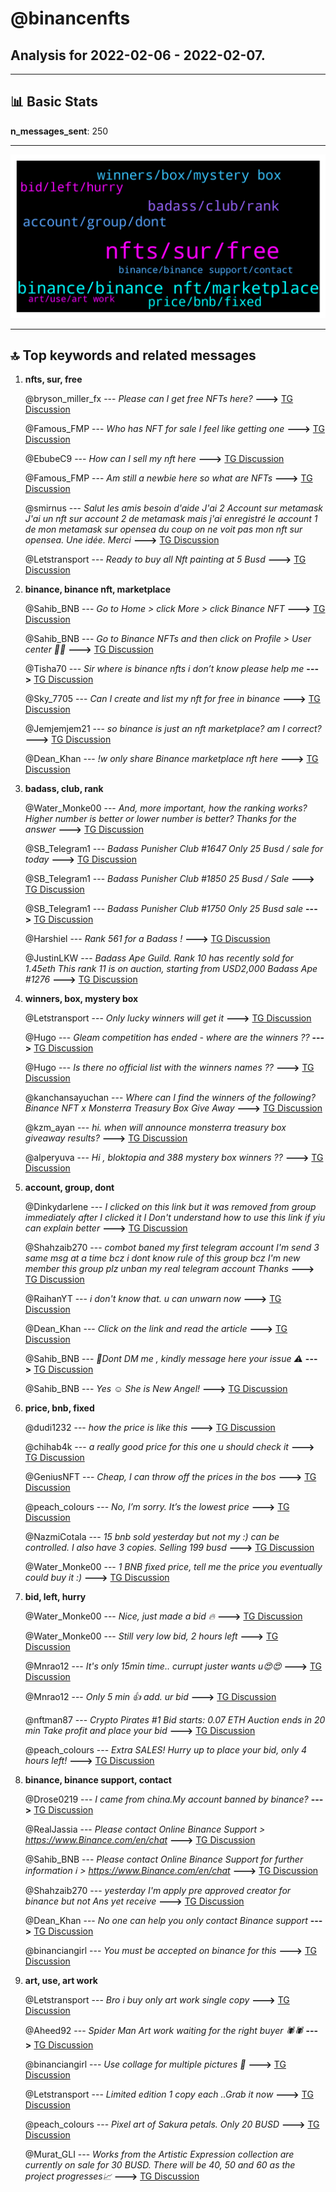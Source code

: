 # **@binancenfts**
 ## Analysis for **2022-02-06** - **2022-02-07**.

---

## 📊 **Basic Stats**

**n_messages_sent**: 250

---
![wordcloud](binancenfts_1Days_wordcloud.png)

---


## 🔝 **Top keywords and related messages**

1. **nfts, sur, free**

    @bryson_miller_fx --- *Please can I get free NFTs here?* **--->** [TG Discussion](https://t.me/binancenfts/459526)

    @Famous_FMP --- *Who has NFT for sale I feel like getting one* **--->** [TG Discussion](https://t.me/binancenfts/461880)

    @EbubeC9 --- *How can I sell my nft here* **--->** [TG Discussion](https://t.me/binancenfts/461266)

    @Famous_FMP --- *Am still a newbie here so what are NFTs* **--->** [TG Discussion](https://t.me/binancenfts/461797)

    @smirnus --- *Salut les amis besoin d'aide J'ai 2 Account sur metamask  J'ai un nft sur account 2 de metamask mais j'ai enregistré le account 1 de mon  metamask sur opensea du coup on ne voit pas mon nft sur opensea. Une idée. Merci* **--->** [TG Discussion](https://t.me/binancenfts/460889)

    @Letstransport --- *Ready to buy all Nft painting at 5 Busd* **--->** [TG Discussion](https://t.me/binancenfts/461667)

2. **binance, binance nft, marketplace**

    @Sahib_BNB --- *Go to Home > click More > click Binance NFT* **--->** [TG Discussion](https://t.me/binancenfts/461362)

    @Sahib_BNB --- *Go to Binance NFTs and then click on Profile > User center ☝🏻* **--->** [TG Discussion](https://t.me/binancenfts/461355)

    @Tisha70 --- *Sir where is binance nfts i don’t know please help me* **--->** [TG Discussion](https://t.me/binancenfts/461361)

    @Sky_7705 --- *Can I create and list my nft for free in binance* **--->** [TG Discussion](https://t.me/binancenfts/461198)

    @Jemjemjem21 --- *so binance is just an nft marketplace? am I correct?* **--->** [TG Discussion](https://t.me/binancenfts/461204)

    @Dean_Khan --- *!w only share Binance marketplace nft here* **--->** [TG Discussion](https://t.me/binancenfts/461432)

3. **badass, club, rank**

    @Water_Monke00 --- *And, more important, how the ranking works? Higher number is better or lower number is better? Thanks for the answer* **--->** [TG Discussion](https://t.me/binancenfts/460525)

    @SB_Telegram1 --- *Badass Punisher Club #1647 Only 25 Busd / sale for today* **--->** [TG Discussion](https://t.me/binancenfts/461286)

    @SB_Telegram1 --- *Badass Punisher Club #1850 25 Busd / Sale* **--->** [TG Discussion](https://t.me/binancenfts/461855)

    @SB_Telegram1 --- *Badass Punisher Club #1750 Only 25 Busd sale* **--->** [TG Discussion](https://t.me/binancenfts/461205)

    @Harshiel --- *Rank 561 for a Badass !* **--->** [TG Discussion](https://t.me/binancenfts/459630)

    @JustinLKW --- *Badass Ape Guild. Rank 10 has recently sold for 1.45eth This rank 11 is on auction, starting from USD2,000 Badass Ape #1276* **--->** [TG Discussion](https://t.me/binancenfts/460271)

4. **winners, box, mystery box**

    @Letstransport --- *Only lucky winners will get it* **--->** [TG Discussion](https://t.me/binancenfts/460557)

    @Hugo --- *Gleam competition has ended - where are the winners ??* **--->** [TG Discussion](https://t.me/binancenfts/460554)

    @Hugo --- *Is there no official list with the winners names ??* **--->** [TG Discussion](https://t.me/binancenfts/460708)

    @kanchansayuchan --- *Where can I find the winners of the following? Binance NFT x Monsterra Treasury Box Give Away* **--->** [TG Discussion](https://t.me/binancenfts/460298)

    @kzm_ayan --- *hi. when will announce monsterra treasury box giveaway results?* **--->** [TG Discussion](https://t.me/binancenfts/460935)

    @alperyuva --- *Hi , bloktopia and 388 mystery box   winners ??* **--->** [TG Discussion](https://t.me/binancenfts/461453)

5. **account, group, dont**

    @Dinkydarlene --- *I clicked on this link but it was removed from group immediately after I clicked it I Don't understand how to use this link if yiu can explain better* **--->** [TG Discussion](https://t.me/binancenfts/460112)

    @Shahzaib270 --- *combot baned my first telegram account I'm send 3 same msg at a time bcz i dont know rule of this group bcz I'm new member this group plz unban my real telegram account  Thanks* **--->** [TG Discussion](https://t.me/binancenfts/461447)

    @RaihanYT --- *i don't know that. u can unwarn now* **--->** [TG Discussion](https://t.me/binancenfts/460283)

    @Dean_Khan --- *Click on the link and read the article* **--->** [TG Discussion](https://t.me/binancenfts/460093)

    @Sahib_BNB --- *🚫Dont DM me , kindly message here your issue ⚠️* **--->** [TG Discussion](https://t.me/binancenfts/461257)

    @Sahib_BNB --- *Yes ☺️ She is New Angel!* **--->** [TG Discussion](https://t.me/binancenfts/460475)

6. **price, bnb, fixed**

    @dudi1232 --- *how the price is like this* **--->** [TG Discussion](https://t.me/binancenfts/461551)

    @chihab4k --- *a really good price for this one u should check it* **--->** [TG Discussion](https://t.me/binancenfts/459965)

    @GeniusNFT --- *Cheap, I can throw off the prices in the bos* **--->** [TG Discussion](https://t.me/binancenfts/460239)

    @peach_colours --- *No, I’m sorry. It’s the lowest price* **--->** [TG Discussion](https://t.me/binancenfts/460731)

    @NazmiCotala --- *15 bnb sold yesterday but not my :) can be controlled. I also have 3 copies. Selling 199 busd* **--->** [TG Discussion](https://t.me/binancenfts/461787)

    @Water_Monke00 --- *1 BNB fixed price, tell me the price you eventually could buy it :)* **--->** [TG Discussion](https://t.me/binancenfts/460710)

7. **bid, left, hurry**

    @Water_Monke00 --- *Nice, just made a bid 🔥* **--->** [TG Discussion](https://t.me/binancenfts/460116)

    @Water_Monke00 --- *Still very low bid, 2 hours left* **--->** [TG Discussion](https://t.me/binancenfts/459606)

    @Mnrao12 --- *It's only 15min time.. currupt juster wants u😍😍* **--->** [TG Discussion](https://t.me/binancenfts/461640)

    @Mnrao12 --- *Only 5 min 👍 add. ur bid* **--->** [TG Discussion](https://t.me/binancenfts/461627)

    @nftman87 --- *Crypto Pirates #1  Bid starts: 0.07 ETH  Auction ends in 20 min  Take profit and place your bid* **--->** [TG Discussion](https://t.me/binancenfts/460109)

    @peach_colours --- *Extra SALES! Hurry up to place your bid, only 4 hours left!* **--->** [TG Discussion](https://t.me/binancenfts/460595)

8. **binance, binance support, contact**

    @Drose0219 --- *I came from china.My account banned by binance?* **--->** [TG Discussion](https://t.me/binancenfts/460322)

    @RealJassia --- *Please contact Online Binance Support >  https://www.Binance.com/en/chat* **--->** [TG Discussion](https://t.me/binancenfts/461793)

    @Sahib_BNB --- *Please contact Online Binance Support for further information ℹ️ >  https://www.Binance.com/en/chat* **--->** [TG Discussion](https://t.me/binancenfts/460323)

    @Shahzaib270 --- *yesterday I'm apply pre approved creator for binance but not Ans yet receive* **--->** [TG Discussion](https://t.me/binancenfts/461481)

    @Dean_Khan --- *No one can help you only contact Binance support* **--->** [TG Discussion](https://t.me/binancenfts/460343)

    @binanciangirl --- *You must be accepted on binance for this* **--->** [TG Discussion](https://t.me/binancenfts/459450)

9. **art, use, art work**

    @Letstransport --- *Bro i buy only art work single copy* **--->** [TG Discussion](https://t.me/binancenfts/461301)

    @Aheed92 --- *Spider Man Art work waiting for the right buyer 🕷️🕷* **--->** [TG Discussion](https://t.me/binancenfts/460954)

    @binanciangirl --- *Use collage for multiple pictures 🙏* **--->** [TG Discussion](https://t.me/binancenfts/460438)

    @Letstransport --- *Limited edition 1 copy each ..Grab it now* **--->** [TG Discussion](https://t.me/binancenfts/459896)

    @peach_colours --- *Pixel art of Sakura petals. Only 20 BUSD* **--->** [TG Discussion](https://t.me/binancenfts/459433)

    @Murat_GLI --- *Works from the Artistic Expression collection are currently on sale for 30 BUSD. There will be 40, 50 and 60 as the project progresses📈* **--->** [TG Discussion](https://t.me/binancenfts/461720)

